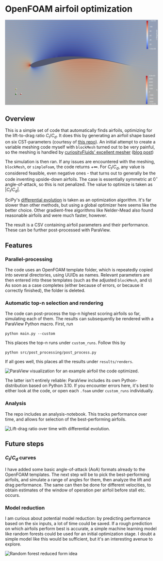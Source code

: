 # OpenFOAM airfoil optimization 

<img src="figures/Pretty airfoil, Cl_Cd 39.151.png" width="600" alt="ParaView visualization for an example airfoil the code optimized.">

## Overview 

This is a simple set of code that automatically finds airfoils, optimizing for the lift-to-drag ratio $C_l / C_d$. It does this by generating an airfoil shape based on six CST-parameters (courtesy of [this repo](https://github.com/Ry10/Kulfan_CST/)). An initial attempt to create a variable meshing code myself with `blockMesh` turned out to be very painful, so the meshing is handled by [curiosityFluids' excellent mesher](https://github.com/curiosityFluids/curiosityFluidsAirfoilMesher) ([blog post](https://curiosityfluids.com/2019/04/22/automatic-airfoil-cmesh-generation-for-openfoam-rev-1/)) 

The simulation is then ran. If any issues are encountered with the meshing, `blockMesh`, or `simpleFoam`, the code returns $+\infty$. For $C_l / C_d$, any value is considered feasible, even negative ones - that turns out to generally be the code inventing upside-down airfoils. The case is essentially symmetric at $0^\circ$ angle-of-attack, so this is not penalized. The value to optimize is taken as $|C_l / C_d|$. 

SciPy's [differential evolution](https://docs.scipy.org/doc/scipy/reference/generated/scipy.optimize.differential_evolution.html) is taken as an optimization algorithm. It's far slower than other methods, but using a global optimizer here seems like the better choice. Other gradient-free algorithms like Nelder-Mead also found reasonable airfoils and were much faster, however. 

The result is a CSV containing airfoil parameters and their performance. These can be further post-processed with ParaView. 

## Features 

### Parallel-processing 

The code uses an OpenFOAM template folder, which is repeatedly copied into several directories, using UUIDs as names. Relevant parameters are then entered into these templates (such as the adjusted `blockMesh`, and `U`) As soon as a case completes (either because of errors, or because it correctly finished), the folder is deleted. 

### Automatic top-n selection and rendering  

The code can post-process the top-n highest scoring airfoils so far, simulating each of them. The results can subsequently be rendered with a ParaView Python macro. First, run 

```python main.py --custom```

This places the top-n runs under `custom_runs`. Follow this by 

```python src/post_processing/post_process.py``` 

If all goes well, this places all the results under `results/renders`. 

<img src="figures/cl_cd_35.177_render.png" width="400" alt="ParaView visualization for an example airfoil the code optimized.">

The latter isn't entirely reliable: ParaView includes its own Python-distribution based on Python 3.10. If you encounter errors here, it's best to either look at the code, or open each `.foam` under `custom_runs` individually. 

### Analysis 

The repo includes an analysis-notebook. This tracks performance over time, and allows for selection of the best-performing airfoils. 

<img src="figures/27122024 - OpenFOAM - Lift-drag ratio over time.png" width="600" alt="Lift-drag ratio over time with differential evolution.">

## Future steps 

### $C_l/C_d$ curves 

I have added some basic angle-of-attack (AoA) formats already to the OpenFOAM templates. The next step will be to pick the best-performing airfoils, and simulate a range of angles for them, then analyze the lift and drag performance. The same can then be done for different velocities, to obtain estimates of the window of operation per airfoil before stall etc. occurs. 

### Model reduction 

I am curious about potential model reduction: by predicting performance based on the six inputs, a lot of time could be saved. If a rough prediction on which airfoils perform best is accurate, a simple machine learning model like random forests could be used for an initial optimization stage. I doubt a simple model like this would be sufficient, but it's an interesting avenue to explore. 

<img src="figures/27122024 - OpenFOAM - random forest reduced form.png" width="400" alt="Random forest reduced form idea">
